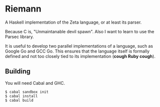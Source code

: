 Riemann
=======

A Haskell implementation of the Zeta language, or at least its parser.

Because C is, "Unmaintanable devil spawn". Also I want to learn to use the
Parsec library.

It is useful to develop two parallel implementations of a language, such
as Google Go and GCC Go. This ensures that the language itself is formally
defined and not too closely tied to its implementation (**cough Ruby cough**).

Building
--------

You will need Cabal and GHC.

```
$ cabal sandbox init
$ cabal install
$ cabal build
```
